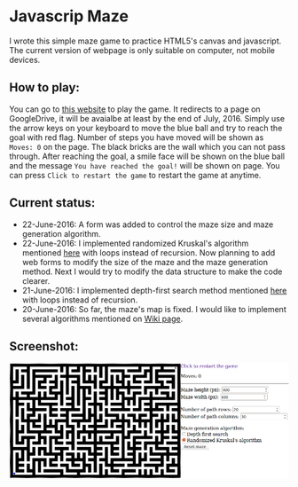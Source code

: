 # Javascrip Maze
I wrote this simple maze game to practice HTML5's canvas and javascript.  The current version of webpage is only suitable on computer, not mobile devices.

## How to play:
You can go to [this website](http://fanglinhe.wix.com/fanglinhe#!javascript/nwibq) to play the game.  It redirects to a page on GoogleDrive, it will be avaialbe at least by the end of July, 2016.  Simply use the arrow keys on your keyboard to move the blue ball and try to reach the goal with red flag.  Number of steps you have moved will be shown as ```Moves: 0``` on the page.  The black bricks are the wall which you can not pass through.  After reaching the goal, a smile face will be shown on the blue ball and the message ```You have reached the goal!``` will be shown on page.  You can press ```Click to restart the game``` to restart the game at anytime.

## Current status:
* 22-June-2016: A form was added to control the maze size and maze generation algorithm.
* 22-June-2016: I implemented randomized Kruskal's algorithm mentioned [here](https://en.wikipedia.org/wiki/Maze_generation_algorithm#Randomized_Kruskal.27s_algorithm) with loops instead of recursion.  Now planning to add web forms to modify the size of the maze and the maze generation method.  Next I would try to modify the data structure to make the code clearer.
* 21-June-2016: I implemented depth-first search method mentioned [here](https://en.wikipedia.org/wiki/Maze_generation_algorithm#Depth-first_search) with loops instead of recursion.
* 20-June-2016: So far, the maze's map is fixed.  I would like to implement several algorithms mentioned on [Wiki page](https://en.wikipedia.org/wiki/Maze_generation_algorithm).

## Screenshot:
![alt tag](resources/images/screenshot.png)